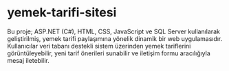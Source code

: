 # yemek-tarifi-sitesi
Bu proje; ASP.NET (C#), HTML, CSS, JavaScript ve SQL Server kullanılarak geliştirilmiş, yemek tarifi paylaşımına yönelik dinamik bir web uygulamasıdır. Kullanıcılar veri tabanı destekli sistem üzerinden yemek tariflerini görüntüleyebilir, yeni tarif önerileri sunabilir ve iletişim formu aracılığıyla mesaj iletebilir.
